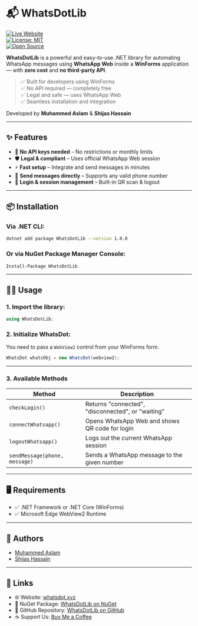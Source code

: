 # 📬 WhatsDotLib


[![Live Website](https://img.shields.io/badge/Live_Website-webonitor.xyz-blue)](https://whatsdot.xyz)  
[![License: MIT](https://img.shields.io/badge/License-MIT-green.svg)](LICENSE)  
[![Open Source](https://badges.frapsoft.com/os/v1/open-source.svg?v=103)](https://opensource.org/)

**WhatsDotLib** is a powerful and easy-to-use .NET library for automating WhatsApp messages using **WhatsApp Web** inside a **WinForms** application — with **zero cost** and **no third-party API**.

> ✅ Built for developers using WinForms  
> ✅ No API required — completely free  
> ✅ Legal and safe — uses WhatsApp Web  
> ✅ Seamless installation and integration  

Developed by **Muhammed Aslam** & **Shijas Hassain**

---

## ✨ Features

- 🚫 **No API keys needed** – No restrictions or monthly limits
- 🛡 **Legal & compliant** – Uses official WhatsApp Web session
- ⚡ **Fast setup** – Integrate and send messages in minutes
- 💬 **Send messages directly** – Supports any valid phone number
- 🔐 **Login & session management** – Built-in QR scan & logout

---

## 📦 Installation

### Via .NET CLI:
```bash
dotnet add package WhatsDotLib --version 1.0.0
```

### Or via NuGet Package Manager Console:
```bash
Install-Package WhatsDotLib
```

---

## 🧑‍💻 Usage

### 1. Import the library:
```csharp
using WhatsDotLib;
```

### 2. Initialize WhatsDot:
You need to pass a `WebView2` control from your WinForms form.

```csharp
WhatsDot whatsObj = new WhatsDot(webview2);
```

---

### 3. Available Methods

| Method               | Description                                                 |
|---------------------|-------------------------------------------------------------|
| `checkLogin()`       | Returns "connected", "disconnected", or "waiting"          |
| `connectWhatsapp()`  | Opens WhatsApp Web and shows QR code for login             |
| `logoutWhatsapp()`   | Logs out the current WhatsApp session                      |
| `sendMessage(phone, message)` | Sends a WhatsApp message to the given number     |

---

## 🖥 Requirements

- ✅ .NET Framework or .NET Core (WinForms)
- ✅ Microsoft Edge WebView2 Runtime

---

## 👥 Authors

- [Muhammed Aslam](https://github.com/aslamvrtly)
- [Shijas Hassain](https://github.com/ShijasMkt)

---

## 🔗 Links

- 🌐 Website: [whatsdot.xyz](https://whatsdot.xyz)
- 🔹 NuGet Package: [WhatsDotLib on NuGet](https://www.nuget.org/packages/WhatsDotLib)
- 🔹 GitHub Repository: [WhatsDotLib on GitHub](https://github.com/aslamvrtly/WhatsDot)
- ☕ Support Us: [Buy Me a Coffee](https://buymeacoffee.com/aslamvrtly)
